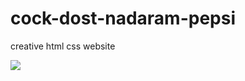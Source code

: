 # cock-dost-nadaram-pepsi
creative html css website 


![](https://github.com/roozbeh95m/cock-dost-nadaram-pepsi/blob/master/Screen%20Shot%201399-06-13%20at%2008.14.09.png)
